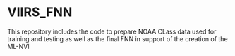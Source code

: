 # VIIRS_FNN
This repository includes the code to prepare NOAA CLass data used for training and testing as well as the final FNN in support of the creation of the ML-NVI 
